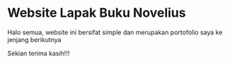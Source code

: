 # Website Lapak Buku Novelius
Halo semua, website ini bersifat simple dan merupakan portofolio saya ke jenjang berikutnya

Sekian terima kasih!!!
 
 
